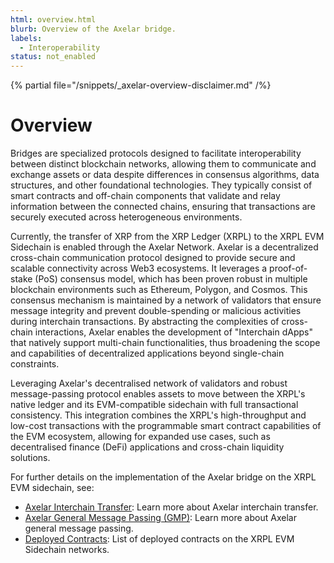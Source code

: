 ```yaml
---
html: overview.html
blurb: Overview of the Axelar bridge.
labels:
  - Interoperability
status: not_enabled
---
```


{% partial file="/snippets/_axelar-overview-disclaimer.md" /%}

# Overview

Bridges are specialized protocols designed to facilitate interoperability between distinct blockchain networks, allowing them to communicate and exchange assets or data despite differences in consensus algorithms, data structures, and other foundational technologies. They typically consist of smart contracts and off-chain components that validate and relay information between the connected chains, ensuring that transactions are securely executed across heterogeneous environments.

Currently, the transfer of XRP from the XRP Ledger (XRPL) to the XRPL EVM Sidechain is enabled through the Axelar Network. Axelar is a decentralized cross-chain communication protocol designed to provide secure and scalable connectivity across Web3 ecosystems. It leverages a proof-of-stake (PoS) consensus model, which has been proven robust in multiple blockchain environments such as Ethereum, Polygon, and Cosmos. This consensus mechanism is maintained by a network of validators that ensure message integrity and prevent double-spending or malicious activities during interchain transactions. By abstracting the complexities of cross-chain interactions, Axelar enables the development of "Interchain dApps" that natively support multi-chain functionalities, thus broadening the scope and capabilities of decentralized applications beyond single-chain constraints.

Leveraging Axelar's decentralised network of validators and robust message-passing protocol enables assets to move between the XRPL's native ledger and its EVM-compatible sidechain with full transactional consistency. This integration combines the XRPL's high-throughput and low-cost transactions with the programmable smart contract capabilities of the EVM ecosystem, allowing for expanded use cases, such as decentralised finance (DeFi) applications and cross-chain liquidity solutions.

For further details on the implementation of the Axelar bridge on the XRPL EVM sidechain, see:

- [Axelar Interchain Transfer](interchain-transfer): Learn more about Axelar interchain transfer.
- [Axelar General Message Passing (GMP)](general-message-passing): Learn more about Axelar general message passing.
- [Deployed Contracts](deployed-contracts): List of deployed contracts on the XRPL EVM Sidechain networks.
